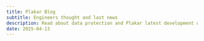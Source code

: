 ```yaml
---
title: Plakar Blog
subtitle: Engineers thought and last news
description: Read about data protection and Plakar latest development update.
date: 2025-04-13
---
```

